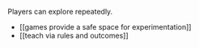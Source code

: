 Players can explore repeatedly.

 - [[games provide a safe space for experimentation]]
 - [[teach via rules and outcomes]]
